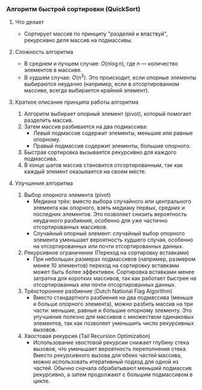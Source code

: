
### Алгоритм быстрой сортировки (QuickSort)

1. Что делает
	- Сортирует массив по принципу "разделяй и властвуй", рекурсивно деля массив на подмассивы.

2. Сложность алгоритма
	- В среднем и лучшем случае: $O(n \log n)$, где $n$ — количество элементов в массиве.
	- В худшем случае: $O(n^2)$. Это происходит, если опорные элементы выбираются неудачно (например, если в отсортированном массиве, всегда выбирается крайний элемент).

3. Краткое описание принципа работы алгоритма
	1. Алгоритм выбирает опорный элемент (pivot), который помогает разделить массив.
	2. Затем массив разбивается на два подмассива:
		- Левый подмассив содержит элементы, меньшие или равные опорному.
		- Правый подмассив содержит элементы, большие опорного.
	3. Быстрая сортировка вызывается рекурсивно для каждого подмассива.
	4. В конце шагов массив становится отсортированным, так как каждый элемент оказывается на своем месте.

4. Улучшения алгоритма
	1. Выбор опорного элемента (pivot)
		- Медиана трёх: вместо выбора случайного или центрального элемента как опорного, взять медиану первых, средних и последних элементов. Это позволяет снизить вероятность неудачного разбиения, особенно для уже частично отсортированных массивов.
		- Случайный опорный элемент: случайный выбор опорного элемента уменьшает вероятность худшего случая, особенно на отсортированных или почти отсортированных данных.
	2. Рекурсивное ограничение (Переход на сортировку вставками)
		- При небольших размерах подмассивов (например, размером менее 10 элементов) переход на сортировку вставками может быть более эффективен. Сортировка вставками менее затратна для коротких массивов, так как работает быстрее на отсортированных или почти отсортированных данных.
	3. Трёхстороннее разбиение (Dutch National Flag Algorithm)
		- Вместо стандартного разбиения на два подмассива (меньше и больше опорного элемента), можно разбить массив на три части: меньшие, равные и большие опорному элементу. Это улучшение полезно для массивов с множеством одинаковых элементов, так как позволяет уменьшить число рекурсивных вызовов.
	4. Хвостовая рекурсия (Tail Recursion Optimization)
		- Использование хвостовой рекурсии снижает глубину стека вызовов, что уменьшает вероятность переполнения стека. Вместо рекурсивного вызова для обеих частей массива, можно использовать итеративный подход для одной из частей. Обычно сначала обрабатывают меньший подмассив рекурсивно, а затем продолжают с большим подмассивом в цикле.
